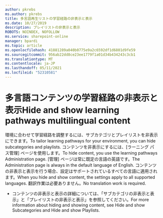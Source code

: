 ```yaml
---
author: pkrebs
ms.author: pkrebs
title: 多言語再生リストの学習経路の非表示と表示
ms.date: 10/27/2019
description: プレイリストの非表示と表示
ROBOTS: NOINDEX, NOFOLLOW
ms.service: sharepoint-online
manager: bpardi
ms.topic: article
ms.openlocfilehash: 41881289a040b0775e9a2c6592df1d6801d9fe59
ms.sourcegitcommit: 956ab22dd8ce23ee1779f1a01d34b434243c3cb1
ms.translationtype: MT
ms.contentlocale: ja-JP
ms.lasthandoff: 05/11/2021
ms.locfileid: "52310581"
---
```

# <a name="hide-and-show-learning-pathways-multilingual-content"></a><span data-ttu-id="2eeab-103">多言語コンテンツの学習経路の非表示と表示</span><span class="sxs-lookup"><span data-stu-id="2eeab-103">Hide and show learning pathways multilingual content</span></span> 

<span data-ttu-id="2eeab-104">環境に合わせて学習経路を調整するには、サブカテゴリとプレイリストを非表示にできます。</span><span class="sxs-lookup"><span data-stu-id="2eeab-104">To tailor learning pathways for your environment, you can hide subcategories and playlists.</span></span> <span data-ttu-id="2eeab-105">コンテンツを非表示にするには、[ラーニング パス管理] ページを使用します。</span><span class="sxs-lookup"><span data-stu-id="2eeab-105">To hide content, you use the learning pathways Administration page.</span></span> <span data-ttu-id="2eeab-106">[管理] ページは常に既定の言語の英語です。</span><span class="sxs-lookup"><span data-stu-id="2eeab-106">The Administration page is always in the default language of English.</span></span> <span data-ttu-id="2eeab-107">コンテンツの非表示と表示を行う場合、設定はサポートされているすべての言語に適用されます。</span><span class="sxs-lookup"><span data-stu-id="2eeab-107">When you hide and show content, the settings apply to all supported languages.</span></span> <span data-ttu-id="2eeab-108">翻訳作業は必要ありません。</span><span class="sxs-lookup"><span data-stu-id="2eeab-108">No translation work is required.</span></span> 

- <span data-ttu-id="2eeab-109">コンテンツの非表示と表示の詳細については、「サブカテゴリの非表示と表示」と「プレイリストの非表示と表示」を参照してください。</span><span class="sxs-lookup"><span data-stu-id="2eeab-109">For more information about hiding and showing content, see Hide and show Subcategories and Hide and show Playlists.</span></span> 



